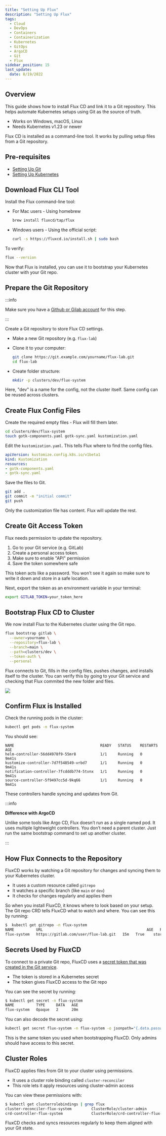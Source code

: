 ```yaml
---
title: "Setting Up Flux"
description: "Setting Up Flux"
tags:
  - Cloud
  - DevOps
  - Containers
  - Containerization
  - Kubernetes
  - GitOps
  - ArgoCD
  - Git
  - Flux
sidebar_position: 15
last_update:
  date: 8/19/2022
---
```


## Overview

This guide shows how to install Flux CD and link it to a Git repository. This helps automate Kubernetes setups using Git as the source of truth.

- Works on Windows, macOS, Linux
- Needs Kubernetes v1.23 or newer

Flux CD is installed as a command-line tool. It works by pulling setup files from a Git repository.

## Pre-requisites 

- [Setting Up Git](/docs/015-Containerization/047-GitOps/016-Setting-Up-Git.md)
- [Setting Up Kubernetes](/docs/015-Containerization/020-Kubernetes/010-Setting-Up-Kubernetes-using-Kind.md)

## Download Flux CLI Tool

Install the Flux command-line tool:

- For Mac users - Using homebrew
  ```sh
  brew install fluxcd/tap/flux
  ```

- Windows users - Using the official script:

  ```bash
  curl -s https://fluxcd.io/install.sh | sudo bash
  ```

To verify:

```bash
flux --version
```

Now that Flux is installed, you can use it to bootstrap your Kubernetes cluster with your Git repo. 

## Prepare the Git Repository

:::info 

Make sure you have a [Github or Gilab account](/docs/015-Containerization/047-GitOps/016-Setting-Up-Git.md) for this step.

:::

Create a Git repository to store Flux CD settings.

- Make a new Git repository (e.g. `flux-lab`)
- Clone it to your computer:

  ```sh
  git clone https://git.example.com/yourname/flux-lab.git
  cd flux-lab
  ```
- Create folder structure:

  ```sh
  mkdir -p clusters/dev/flux-system
  ```

Here, "dev" is a name for the config, not the cluster itself. Same config can be reused across clusters.

## Create Flux Config Files

Create the required empty files - Flux will fill them later.

```sh
cd clusters/dev/flux-system
touch gotk-components.yaml gotk-sync.yaml kustomization.yaml
```

Edit the `kustomization.yaml`. This tells Flux where to find the config files.

```yaml
apiVersion: kustomize.config.k8s.io/v1beta1
kind: Kustomization
resources:
- gotk-components.yaml
- gotk-sync.yaml
```

Save the files to Git.

```sh
git add .
git commit -m "initial commit"
git push
```

Only the customization file has content. Flux will update the rest.

## Create Git Access Token

Flux needs permission to update the repository.

1. Go to your Git service (e.g. GitLab)
2. Create a personal access token.
3. Make sure to enable "API" permission
4. Save the token somewhere safe

This token acts like a password. You won’t see it again so make sure to write it down and store in a safe location.

Next, export the token as an environment variable in your terminal:

```sh
export GITLAB_TOKEN=your_token_here
```

## Bootstrap Flux CD to Cluster

We now install Flux to the Kubernetes cluster using the Git repo.

```sh
flux bootstrap gitlab \
  --owner=yourname \
  --repository=flux-lab \
  --branch=main \
  --path=clusters/dev \
  --token-auth \
  --personal
```

Flux connects to Git, fills in the config files, pushes changes, and installs itself to the cluster. You can verify this by going to your Git service and checking that Flux commited the new folder and files.

<div class="img-center"> 

![](/img/docs/Screenshot-2025-05-16-215930.png)

</div>


## Confirm Flux is Installed

Check the running pods in the cluster:

```sh
kubectl get pods -n flux-system
```

You should see:

```
NAME                                       READY   STATUS    RESTARTS   AGE  
helm-controller-56dd4978f9-55mr8           1/1     Running   0          9m41s
kustomize-controller-7d7f548549-vrbd7      1/1     Running   0          9m41s
notification-controller-7fcdddb774-5tvnx   1/1     Running   0          9m41s
source-controller-5f9497cc5d-9kq66         1/1     Running   0          9m41s
```

These controllers handle syncing and updates from Git.

:::info 

**Difference with ArgoCD**

Unlike some tools like Argo CD, Flux doesn’t run as a single named pod. It uses multiple lightweight controllers. You don’t need a parent cluster. Just run the same bootstrap command to set up another cluster.

:::


## How Flux Connects to the Repository

FluxCD works by watching a Git repository for changes and syncing them to your Kubernetes cluster.

- It uses a custom resource called `gitrepo`
- It watches a specific branch (like `main` or `dev`)
- It checks for changes regularly and applies them

So when you install FluxCD, it knows where to look based on your setup. The Git repo CRD tells FluxCD what to watch and where. You can see this by running:

```bash
$  kubectl get gitrepo -n flux-system
NAME          URL                                               AGE   READY   STATUS
flux-system   https://gitlab.com/user/flux-lab.git   15m   True    stored artifact for revision 'main@sha1:123456789123456789123456789' 
```

## Secrets Used by FluxCD

To connect to a private Git repo, FluxCD uses a [secret token that was created in the Git service](#create-git-access-token).

- The token is stored in a Kubernetes secret
- The token gives FluxCD access to the Git repo

You can see the secret by running:

```bash
$ kubectl get secret -n flux-system
NAME          TYPE     DATA   AGE
flux-system   Opaque   2      20m 
```

You can also decode the secret using:

```bash
kubectl get secret flux-system -n flux-system -o jsonpath="{.data.password}" | base64 -d
```

This is the same token you used when bootstrapping FluxCD. Only admins should have access to this secret.


## Cluster Roles

FluxCD applies files from Git to your cluster using permissions.

- It uses a cluster role binding called `cluster-reconciler`
- This role lets it apply resources using cluster-admin access

You can view these permissions with:

```bash
$ kubectl get clusterrolebindings | grep flux
cluster-reconciler-flux-system         ClusterRole/cluster-admin                 22m
crd-controller-flux-system             ClusterRole/crd-controller-flux-system    22m
```

FluxCD checks and syncs resources regularly to keep them aligned with your Git state.


